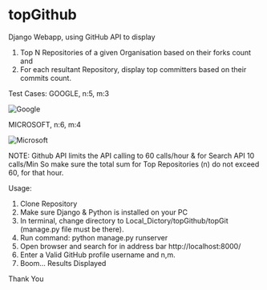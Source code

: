 # topGithub
Django Webapp, using GitHub API to display
1) Top N Repositories of a given Organisation based on their forks count and
2) For each resultant Repository, display top committers based on their commits count.

Test Cases:
GOOGLE, n:5, m:3

![Google](https://github.com/saurabhb44/topGithub/blob/master/topGit/Screenshots/Google.png)

MICROSOFT, n:6, m:4

![Microsoft](https://github.com/saurabhb44/topGithub/blob/master/topGit/Screenshots/Microsoft.png)

NOTE:
Github API limits the API calling to 60 calls/hour & for Search API 10 calls/Min
So make sure the total sum for Top Repositories (n) do not exceed 60, for that hour.

Usage:
1. Clone Repository
2. Make sure Django & Python is installed on your PC
3. In terminal, change directory to Local_Dictory/topGithub/topGit (manage.py file must be there).
4. Run command: python manage.py runserver
5. Open browser and search for in address bar http://localhost:8000/
6. Enter a Valid GitHub profile username and n,m.
7. Boom... Results Displayed

Thank You
